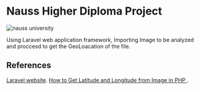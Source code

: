 # Nauss Higher Diploma Project


![nauss university](https://nauss.edu.sa/_layouts/15/1025/styles/nauss/images/master_nauss_logo.png
)


Using Laravel web application framework, Importing Image to be analyzed and proccesd to get the GeoLoacation of the file.

## References

[Laravel website](http://laravel.com/docs).
[How to Get Latitude and Longitude from Image in PHP
](https://www.codexworld.com/get-geolocation-latitude-longitude-from-image-php).